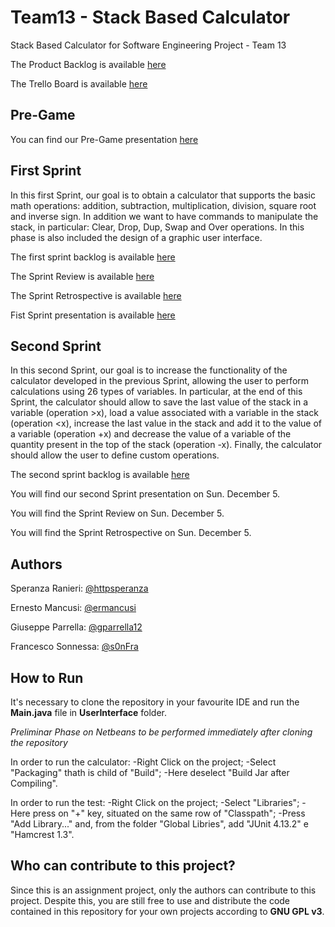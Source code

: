 # Team13 - Stack Based Calculator
Stack Based Calculator for Software Engineering Project - Team 13

The Product Backlog is available [here](https://docs.google.com/spreadsheets/d/1LAl9Ye-v_B1QAoQmLhA1dgFnolhaHTqy/edit?usp=sharing&ouid=114288661333988808015&rtpof=true&sd=true)

The Trello Board is available [here](https://trello.com/b/xHw2hRTP)


## Pre-Game
You can find our Pre-Game presentation [here](https://docs.google.com/presentation/d/1tVFWQDNnd2UsO3T_kk8nUfYtH7osDYNN/edit?usp=sharing&ouid=114288661333988808015&rtpof=true&sd=true)


## First Sprint
In this first Sprint, our goal is to obtain a calculator that supports the basic math operations: addition, subtraction, multiplication, division, square root and inverse sign.
In addition we want to have commands to manipulate the stack, in particular: Clear, Drop, Dup, Swap and Over operations.
In this phase is also included the design of a graphic user interface.

The first sprint backlog is available [here](https://docs.google.com/spreadsheets/d/1Q9QlEwOfzl2DQ3K-AtF7fwuvvETX_2zK/edit?usp=sharing&ouid=114288661333988808015&rtpof=true&sd=true)

The Sprint Review is available [here](https://docs.google.com/document/d/1b6Ugnyc16_WT_S3m8ui3NiM1wjTRkQyw/edit?usp=sharing&ouid=114288661333988808015&rtpof=true&sd=true)

The Sprint Retrospective is available [here](https://docs.google.com/document/d/161RfjZqIJH7EgHDvbQToV6mUUMA1G4Eu/edit?usp=sharing&ouid=114288661333988808015&rtpof=true&sd=true)

Fist Sprint presentation is available [here](https://docs.google.com/presentation/d/1PBarlg32BP50PnT7Vh31hP-WiHDWm2Eh/edit?usp=sharing&ouid=114288661333988808015&rtpof=true&sd=true)

## Second Sprint
In this second Sprint, our goal is to increase the functionality of the calculator developed in the previous Sprint, allowing the user to perform calculations using 26 types of variables.
In particular, at the end of this Sprint, the calculator should allow to save the last value of the stack in a variable (operation >x), load a value associated with a variable in the stack (operation <x), increase the last value in the stack and add it to the value of a variable (operation +x) and decrease the value of a variable of the quantity present in the top of the stack (operation -x). Finally, the calculator should allow the user to define custom operations.

The second sprint backlog is available [here](https://docs.google.com/spreadsheets/d/1UWp_Y9NHINfGEQZpec92-oT1uPaIZZuh/edit?usp=sharing&ouid=114288661333988808015&rtpof=true&sd=true)

You will find our second Sprint presentation on Sun. December 5.

You will find the Sprint Review  on Sun. December 5.

You will find the Sprint Retrospective on Sun. December 5.


## Authors
Speranza Ranieri: [@httpsperanza](https://github.com/httpsperanza)

Ernesto Mancusi: [@ermancusi](https://github.com/ermancusi)

Giuseppe Parrella: [@gparrella12](https://github.com/gparrella12)

Francesco Sonnessa: [@s0nFra](https://github.com/s0nFra)


## How to Run
It's necessary to clone the repository in your favourite IDE and run the **Main.java** file in **UserInterface** folder.

*Preliminar Phase on Netbeans to be performed immediately after cloning the repository*

In order to run the calculator:
-Right Click on the project; 
-Select "Packaging" thath is child of "Build";
-Here deselect "Build Jar after Compiling".


In order to run the test:
-Right Click on the project; 
-Select "Libraries";
-Here press on "+" key, situated on the same row of "Classpath"; 
-Press "Add Library..." and, from the folder "Global Libries", add "JUnit 4.13.2" e "Hamcrest 1.3".


## Who can contribute to this project?
Since this is an assignment project, only the authors can contribute to this project. Despite this, you are still free to use and distribute the code contained in this repository for your own projects according to **GNU GPL v3**.
